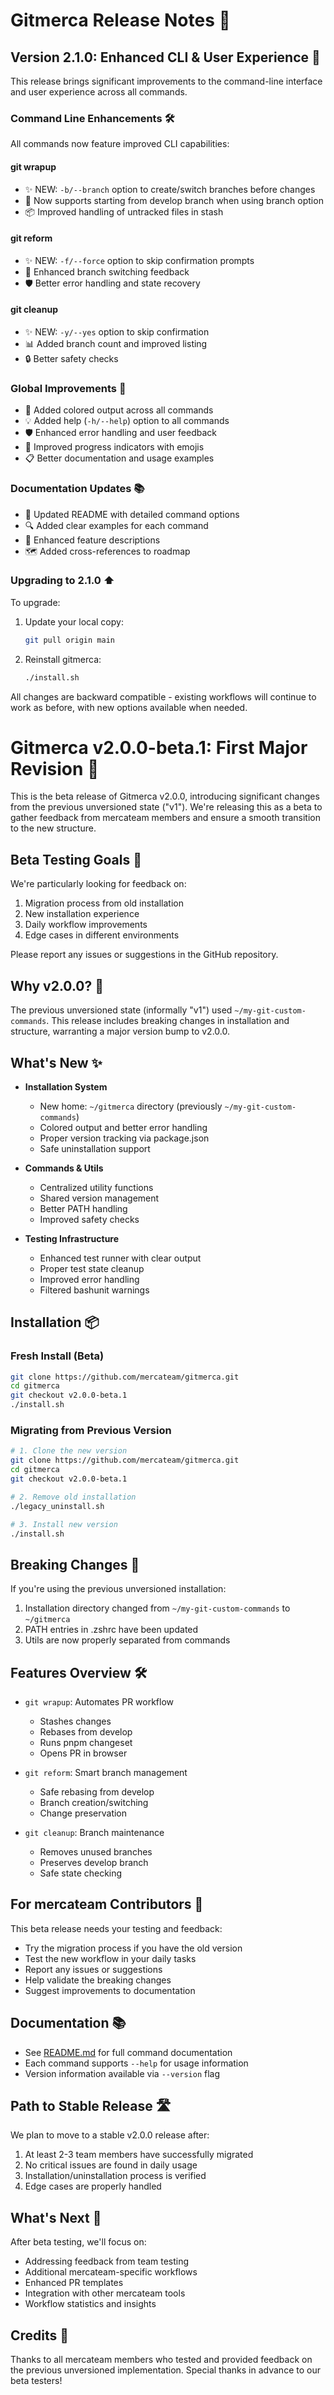 # Gitmerca Release Notes 📝

## Version 2.1.0: Enhanced CLI & User Experience 🎨

This release brings significant improvements to the command-line interface and user experience across all commands.

### Command Line Enhancements 🛠️

All commands now feature improved CLI capabilities:

#### git wrapup
- ✨ NEW: `-b/--branch` option to create/switch branches before changes
- 🚀 Now supports starting from develop branch when using branch option
- 📦 Improved handling of untracked files in stash

#### git reform
- ✨ NEW: `-f/--force` option to skip confirmation prompts
- 🎨 Enhanced branch switching feedback
- 🛡️ Better error handling and state recovery

#### git cleanup
- ✨ NEW: `-y/--yes` option to skip confirmation
- 📊 Added branch count and improved listing
- 🔒 Better safety checks

### Global Improvements 🌟

- 🎨 Added colored output across all commands
- 💡 Added help (`-h/--help`) option to all commands
- 🛡️ Enhanced error handling and user feedback
- 📝 Improved progress indicators with emojis
- 📋 Better documentation and usage examples

### Documentation Updates 📚

- 📖 Updated README with detailed command options
- 🔍 Added clear examples for each command
- 🎯 Enhanced feature descriptions
- 🗺️ Added cross-references to roadmap

### Upgrading to 2.1.0 ⬆️

To upgrade:

1. Update your local copy:
   ```sh
   git pull origin main
   ```

2. Reinstall gitmerca:
   ```sh
   ./install.sh
   ```

All changes are backward compatible - existing workflows will continue to work as before, with new options available when needed.

# Gitmerca v2.0.0-beta.1: First Major Revision 🧪

This is the beta release of Gitmerca v2.0.0, introducing significant changes from the previous unversioned state ("v1"). We're releasing this as a beta to gather feedback from mercateam members and ensure a smooth transition to the new structure.

## Beta Testing Goals 🎯
We're particularly looking for feedback on:
1. Migration process from old installation
2. New installation experience
3. Daily workflow improvements
4. Edge cases in different environments

Please report any issues or suggestions in the GitHub repository.

## Why v2.0.0? 🤔
The previous unversioned state (informally "v1") used `~/my-git-custom-commands`. This release includes breaking changes in installation and structure, warranting a major version bump to v2.0.0.

## What's New ✨
- **Installation System**
  - New home: `~/gitmerca` directory (previously `~/my-git-custom-commands`)
  - Colored output and better error handling
  - Proper version tracking via package.json
  - Safe uninstallation support

- **Commands & Utils**
  - Centralized utility functions
  - Shared version management
  - Better PATH handling
  - Improved safety checks

- **Testing Infrastructure**
  - Enhanced test runner with clear output
  - Proper test state cleanup
  - Improved error handling
  - Filtered bashunit warnings

## Installation 📦

### Fresh Install (Beta)
```bash
git clone https://github.com/mercateam/gitmerca.git
cd gitmerca
git checkout v2.0.0-beta.1
./install.sh
```

### Migrating from Previous Version
```bash
# 1. Clone the new version
git clone https://github.com/mercateam/gitmerca.git
cd gitmerca
git checkout v2.0.0-beta.1

# 2. Remove old installation
./legacy_uninstall.sh

# 3. Install new version
./install.sh
```

## Breaking Changes 🚨
If you're using the previous unversioned installation:
1. Installation directory changed from `~/my-git-custom-commands` to `~/gitmerca`
2. PATH entries in .zshrc have been updated
3. Utils are now properly separated from commands

## Features Overview 🛠️
- `git wrapup`: Automates PR workflow
  - Stashes changes
  - Rebases from develop
  - Runs pnpm changeset
  - Opens PR in browser

- `git reform`: Smart branch management
  - Safe rebasing from develop
  - Branch creation/switching
  - Change preservation

- `git cleanup`: Branch maintenance
  - Removes unused branches
  - Preserves develop branch
  - Safe state checking

## For mercateam Contributors 🏢
This beta release needs your testing and feedback:
- Try the migration process if you have the old version
- Test the new workflow in your daily tasks
- Report any issues or suggestions
- Help validate the breaking changes
- Suggest improvements to documentation

## Documentation 📚
- See [README.md](README.md) for full command documentation
- Each command supports `--help` for usage information
- Version information available via `--version` flag

## Path to Stable Release 🛣️
We plan to move to a stable v2.0.0 release after:
1. At least 2-3 team members have successfully migrated
2. No critical issues are found in daily usage
3. Installation/uninstallation process is verified
4. Edge cases are properly handled

## What's Next 🔭
After beta testing, we'll focus on:
- Addressing feedback from team testing
- Additional mercateam-specific workflows
- Enhanced PR templates
- Integration with other mercateam tools
- Workflow statistics and insights

## Credits 👏
Thanks to all mercateam members who tested and provided feedback on the previous unversioned implementation. Special thanks in advance to our beta testers!
